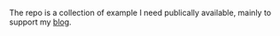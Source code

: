 The repo is a collection of example I need publically available,
mainly to support my [blog](https://belov.nz).
